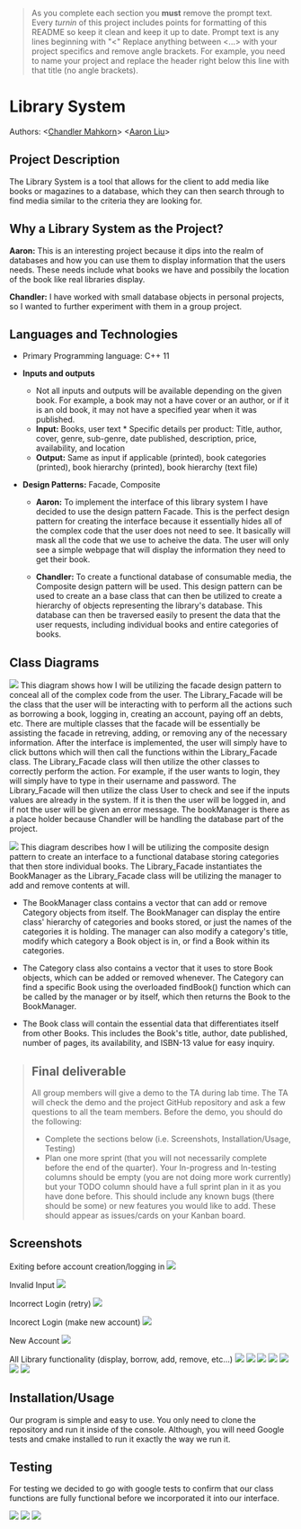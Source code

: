

 > As you complete each section you **must** remove the prompt text. Every *turnin* of this project includes points for formatting of this README so keep it clean and keep it up to date. 
 > Prompt text is any lines beginning with "\<"
 > Replace anything between \<...\> with your project specifics and remove angle brackets. For example, you need to name your project and replace the header right below this line with that title (no angle brackets). 
# Library System
 Authors: \<[Chandler Mahkorn](https://github.com/CMahk)\> \<[Aaron Liu](https://github.com/aliu112)\>

## Project Description
The Library System is a tool that allows for the client to add media like books or magazines to a database, which they can then search through to find media similar to the criteria they are looking for.

## Why a Library System as the Project?
 **Aaron:** This is an interesting project because it dips into the realm of databases and how you can use them to display information that the users needs. These needs include what books we have and possibily the location of the book like real libraries display.
 
 **Chandler:** I have worked with small database objects in personal projects, so I wanted to further experiment with them in a group project.

## Languages and Technologies
* Primary Programming language: C++ 11

* **Inputs and outputs**
	* Not all inputs and outputs will be available depending on the given book. For example, a book may not a have cover or an author, or if it is an old book, it may not have a specified year when it was published.
	* **Input:** Books, user text
        	* Specific details per product: Title, author, cover, genre, sub-genre, date published, description, price, availability, and location
	* **Output:** Same as input if applicable (printed), book categories (printed), book hierarchy (printed), book hierarchy (text file)
 
* **Design Patterns:** Facade, Composite

	* **Aaron:** To implement the interface of this library system I have decided to use the design pattern Facade. This is the perfect design pattern for creating the interface because it essentially hides all of the complex code that the user does not need to see. It basically will mask all the code that we use to acheive the data. The user will only see a simple webpage that will display the information they need to get their book.
 
	* **Chandler:** To create a functional database of consumable media, the Composite design pattern will be used. This design pattern can be used to create an a base class that can then be utilized to create a hierarchy of objects representing the library's database. This database can then be traversed easily to present the data that the user requests, including individual books and entire categories of books.

## Class Diagrams
![](https://github.com/cs100/final-project-cmahk001-kdo055-aliu112/blob/master/Facade%20(3).png)
This diagram shows how I will be utilizing the facade design pattern to conceal all of the complex code from the user. The Library_Facade will be the class that the user will be interacting with to perform all the actions such as borrowing a book, logging in, creating an account, paying off an debts, etc. There are multiple classes that the facade will be essentially be assisting the facade in retreving, adding, or removing any of the necessary information. After the interface is implemented, the user will simply have to click buttons which will then call the functions within the Library_Facade class. The Library_Facade class will then utilize the other classes to correctly perform the action. For example, if the user wants to login, they will simply have to type in their username and password. The Library_Facade will then utilize the class User to check and see if the inputs values are already in the system. If it is then the user will be logged in, and if not the user will be given an error message. The bookManager is there as a place holder because Chandler will be handling the database part of the project.
 
![](https://github.com/cs100/final-project-cmahk001-kdo055-aliu112/blob/master/Composite.png)
This diagram describes how I will be utilizing the composite design pattern to create an interface to a functional database storing categories that then store individual books. The Library_Facade instantiates the BookManager as the Library_Facade class will be utilizing the manager to add and remove contents at will. 
* The BookManager class contains a vector that can add or remove Category objects from itself. The BookManager can display the entire class' hierarchy of categories and books stored, or just the names of the categories it is holding. The manager can also modify a category's title, modify which category a Book object is in, or find a Book within its categories. 

* The Category class also contains a vector that it uses to store Book objects, which can be added or removed whenever. The Category can find a specific Book using the overloaded findBook() function which can be called by the manager or by itself, which then returns the Book to the BookManager.
 
* The Book class will contain the essential data that differentiates itself from other Books. This includes the Book's title, author, date published, number of pages, its availability, and ISBN-13 value for easy inquiry.

 > ## Final deliverable
 > All group members will give a demo to the TA during lab time. The TA will check the demo and the project GitHub repository and ask a few questions to all the team members. 
 > Before the demo, you should do the following:
 > * Complete the sections below (i.e. Screenshots, Installation/Usage, Testing)
 > * Plan one more sprint (that you will not necessarily complete before the end of the quarter). Your In-progress and In-testing columns should be empty (you are not doing more work currently) but your TODO column should have a full sprint plan in it as you have done before. This should include any known bugs (there should be some) or new features you would like to add. These should appear as issues/cards on your Kanban board. 
 ## Screenshots
Exiting before account creation/logging in
![](https://github.com/cs100/final-project-cmahk001-kdo055-aliu112/blob/master/InputOutput/Screenshot%202020-12-09%20154204.png)

Invalid Input
![](https://github.com/cs100/final-project-cmahk001-kdo055-aliu112/blob/master/InputOutput/invalid%20input.png)

Incorrect Login (retry)
![](https://github.com/cs100/final-project-cmahk001-kdo055-aliu112/blob/master/InputOutput/Screenshot%202020-12-09%20154333.png)

Incorect Login (make new account)
![](https://github.com/cs100/final-project-cmahk001-kdo055-aliu112/blob/master/InputOutput/Screenshot%202020-12-09%20154422.png)

New Account 
![](https://github.com/cs100/final-project-cmahk001-kdo055-aliu112/blob/master/InputOutput/Screenshot%202020-12-09%20154452.png)

All Library functionality (display, borrow, add, remove, etc...)
![](https://github.com/cs100/final-project-cmahk001-kdo055-aliu112/blob/master/InputOutput/Screenshot%202020-12-09%20154602.png)
![](https://github.com/cs100/final-project-cmahk001-kdo055-aliu112/blob/master/InputOutput/Screenshot%202020-12-09%20154629.png)
![](https://github.com/cs100/final-project-cmahk001-kdo055-aliu112/blob/master/InputOutput/Screenshot%202020-12-09%20155047.png)
![](https://github.com/cs100/final-project-cmahk001-kdo055-aliu112/blob/master/InputOutput/Screenshot%202020-12-09%20155151.png)
![](https://github.com/cs100/final-project-cmahk001-kdo055-aliu112/blob/master/InputOutput/Screenshot%202020-12-09%20160321.png)
![](https://github.com/cs100/final-project-cmahk001-kdo055-aliu112/blob/master/InputOutput/Screenshot%202020-12-09%20160657.png)
![](https://github.com/cs100/final-project-cmahk001-kdo055-aliu112/blob/master/InputOutput/Screenshot%202020-12-09%20161633.png)

 ## Installation/Usage
 Our program is simple and easy to use. You only need to clone the repository and run it inside of the console. Although, you will need Google tests and cmake installed to run it exactly the way we run it.
 ## Testing
 For testing we decided to go with google tests to confirm that our class functions are fully functional before we incorporated it into our interface.
 
![](https://github.com/cs100/final-project-cmahk001-kdo055-aliu112/blob/master/InputOutput/test%20pt1.png)
![](https://github.com/cs100/final-project-cmahk001-kdo055-aliu112/blob/master/InputOutput/test%20pt2.png)
![](https://github.com/cs100/final-project-cmahk001-kdo055-aliu112/blob/master/InputOutput/test%20pt3.png)
 
